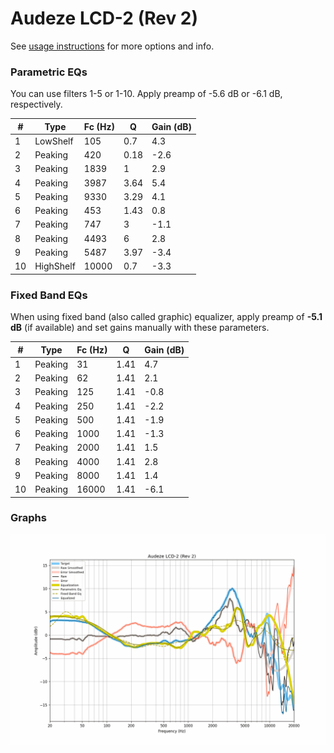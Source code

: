 # Audeze LCD-2 (Rev 2)
See [usage instructions](https://github.com/jaakkopasanen/AutoEq#usage) for more options and info.

### Parametric EQs
You can use filters 1-5 or 1-10. Apply preamp of -5.6 dB or -6.1 dB, respectively.

|   # | Type      |   Fc (Hz) |    Q |   Gain (dB) |
|-----|-----------|-----------|------|-------------|
|   1 | LowShelf  |       105 | 0.7  |         4.3 |
|   2 | Peaking   |       420 | 0.18 |        -2.6 |
|   3 | Peaking   |      1839 | 1    |         2.9 |
|   4 | Peaking   |      3987 | 3.64 |         5.4 |
|   5 | Peaking   |      9330 | 3.29 |         4.1 |
|   6 | Peaking   |       453 | 1.43 |         0.8 |
|   7 | Peaking   |       747 | 3    |        -1.1 |
|   8 | Peaking   |      4493 | 6    |         2.8 |
|   9 | Peaking   |      5487 | 3.97 |        -3.4 |
|  10 | HighShelf |     10000 | 0.7  |        -3.3 |

### Fixed Band EQs
When using fixed band (also called graphic) equalizer, apply preamp of **-5.1 dB** (if available) and set gains manually with these parameters.

|   # | Type    |   Fc (Hz) |    Q |   Gain (dB) |
|-----|---------|-----------|------|-------------|
|   1 | Peaking |        31 | 1.41 |         4.7 |
|   2 | Peaking |        62 | 1.41 |         2.1 |
|   3 | Peaking |       125 | 1.41 |        -0.8 |
|   4 | Peaking |       250 | 1.41 |        -2.2 |
|   5 | Peaking |       500 | 1.41 |        -1.9 |
|   6 | Peaking |      1000 | 1.41 |        -1.3 |
|   7 | Peaking |      2000 | 1.41 |         1.5 |
|   8 | Peaking |      4000 | 1.41 |         2.8 |
|   9 | Peaking |      8000 | 1.41 |         1.4 |
|  10 | Peaking |     16000 | 1.41 |        -6.1 |

### Graphs
![](./Audeze%20LCD-2%20(Rev%202).png)
